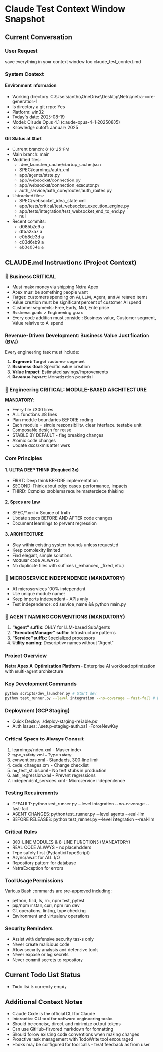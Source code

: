 # Claude Test Context Window Snapshot

## Current Conversation

### User Request
save everything in your context window too claude_test_context.md

### System Context

#### Environment Information
- Working directory: C:\Users\antho\OneDrive\Desktop\Netra\netra-core-generation-1
- Is directory a git repo: Yes
- Platform: win32
- Today's date: 2025-08-19
- Model: Claude Opus 4.1 (claude-opus-4-1-20250805)
- Knowledge cutoff: January 2025

#### Git Status at Start
- Current branch: 8-18-25-PM
- Main branch: main
- Modified files:
  - .dev_launcher_cache/startup_cache.json
  - SPEC/learnings/auth.xml
  - app/agents/state.py
  - app/websocket/connection.py
  - app/websocket/connection_executor.py
  - auth_service/auth_core/routes/auth_routes.py
- Untracked files:
  - SPEC/websocket_ideal_state.xml
  - app/tests/critical/test_websocket_execution_engine.py
  - app/tests/integration/test_websocket_end_to_end.py
  - nul
- Recent commits:
  - d085b2e9 a
  - df5a28a7 a
  - e0b8de3d a
  - c03d6ab9 a
  - ab3e834e a

## CLAUDE.md Instructions (Project Context)

### 🔴 Business CRITICAL
- Must make money via shipping Netra Apex
- Apex must be something people want
- Target: customers spending on AI, LLM, Agent, and AI related items
- Value creation must be significant percent of customer AI spend
- Customer segments: Free, Early, Mid, Enterprise
- Business goals > Engineering goals
- Every code addition must consider: Business value, Customer segment, Value relative to AI spend

### Revenue-Driven Development: Business Value Justification (BVJ)
Every engineering task must include:
1. **Segment**: Target customer segment
2. **Business Goal**: Specific value creation
3. **Value Impact**: Estimated savings/improvements
4. **Revenue Impact**: Monetization potential

### 🔴 Engineering CRITICAL: MODULE-BASED ARCHITECTURE
**MANDATORY**: 
- Every file ≤300 lines
- ALL functions ≤8 lines
- Plan module boundaries BEFORE coding
- Each module = single responsibility, clear interface, testable unit
- Composable design for reuse
- STABLE BY DEFAULT - flag breaking changes
- Atomic code changes
- Update docs/xmls after work

### Core Principles

#### 1. ULTRA DEEP THINK (Required 3x)
- FIRST: Deep think BEFORE implementation
- SECOND: Think about edge cases, performance, impacts
- THIRD: Complex problems require masterpiece thinking

#### 2. Specs are Law
- SPEC/*.xml = Source of truth
- Update specs BEFORE AND AFTER code changes
- Document learnings to prevent regression

#### 3. ARCHITECTURE
- Stay within existing system bounds unless requested
- Keep complexity limited
- Find elegant, simple solutions
- Modular code ALWAYS
- No duplicate files with suffixes (_enhanced, _fixed, etc.)

### 🔴 MICROSERVICE INDEPENDENCE (MANDATORY)
- All microservices 100% independent
- Use unique module names
- Keep imports independent - APIs only
- Test independence: cd service_name && python main.py

### 🔴 AGENT NAMING CONVENTIONS (MANDATORY)
1. **"Agent" suffix**: ONLY for LLM-based SubAgents
2. **"Executor/Manager" suffix**: Infrastructure patterns
3. **"Service" suffix**: Specialized processors
4. **Utility naming**: Descriptive names without "Agent"

### Project Overview
**Netra Apex AI Optimization Platform** - Enterprise AI workload optimization with multi-agent architecture

### Key Development Commands
```bash
python scripts/dev_launcher.py # Start dev
python test_runner.py --level integration --no-coverage --fast-fail # DEFAULT tests
```

### Deployment (GCP Staging)
- Quick Deploy: .\deploy-staging-reliable.ps1
- Auth Issues: .\setup-staging-auth.ps1 -ForceNewKey

### Critical Specs to Always Consult
1. learnings/index.xml - Master index
2. type_safety.xml - Type safety
3. conventions.xml - Standards, 300-line limit
4. code_changes.xml - Change checklist
5. no_test_stubs.xml - No test stubs in production
6. anti_regression.xml - Prevent regressions
7. independent_services.xml - Microservice independence

### Testing Requirements
- DEFAULT: python test_runner.py --level integration --no-coverage --fast-fail
- AGENT CHANGES: python test_runner.py --level agents --real-llm
- BEFORE RELEASES: python test_runner.py --level integration --real-llm

### Critical Rules
- 300-LINE MODULES & 8-LINE FUNCTIONS (MANDATORY)
- REAL CODE ALWAYS - no placeholders
- Type safety first (Pydantic/TypeScript)
- Async/await for ALL I/O
- Repository pattern for database
- NetraException for errors

### Tool Usage Permissions
Various Bash commands are pre-approved including:
- python, find, ls, rm, npm test, pytest
- pip/npm install, curl, npm run dev
- Git operations, linting, type checking
- Environment and virtualenv operations

### Security Reminders
- Assist with defensive security tasks only
- Never create malicious code
- Allow security analysis and defensive tools
- Never expose or log secrets
- Never commit secrets to repository

## Current Todo List Status
- Todo list is currently empty

## Additional Context Notes
- Claude Code is the official CLI for Claude
- Interactive CLI tool for software engineering tasks
- Should be concise, direct, and minimize output tokens
- Can use GitHub-flavored markdown for formatting
- Should follow existing code conventions when making changes
- Proactive task management with TodoWrite tool encouraged
- Hooks may be configured for tool calls - treat feedback as from user